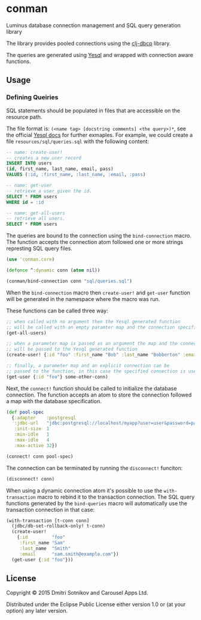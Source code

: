 # conman

Luminus database connection management and SQL query generation library

The library provides pooled connections using the [clj-dbcp](https://github.com/kumarshantanu/clj-dbcp) library.

The queries are generated using [Yesql](https://github.com/krisajenkins/yesql/tree/devel) and wrapped with
connection aware functions.

## Usage

### Defining Queiries

SQL statements should be populated in files that are accessible on the resource path.

The file format is: `(<name tag> [docstring comments]
<the query>)*`, see the official [Yesql docs](https://github.com/krisajenkins/yesql/tree/devel) for further
exmaples. For example, we could create a file `resources/sql/queries.sql` with
the following content:

``` sql
-- name: create-user!
-- creates a new user record
INSERT INTO users
(id, first_name, last_name, email, pass)
VALUES (:id, :first_name, :last_name, :email, :pass)

-- name: get-user
-- retrieve a user given the id.
SELECT * FROM users
WHERE id = :id

-- name: get-all-users
-- retrieve all users.
SELECT * FROM users
```

The queries are bound to the connection using the `bind-connection` macro. The function
accepts the connection atom followed one or more strings represting SQL query files.

```clojure
(use 'conman.core)

(defonce ^:dynamic conn (atom nil))

(conman/bind-connection conn "sql/queries.sql")
```

When the `bind-connection` macro then `create-user!` and `get-user` function will be
generated in the namespace where the macro was run.

These functions can be called three way:

```clojure
;; when called with no argument then the Yesql generated function
;; will be called with an empty paramter map and the connection specified in `conn`
(get-all-users)

;; when a parameter map is passed as an argument the map and the connection specified in `conn`
;; will be passed to the Yesql generated function
(create-user! {:id "foo" :first_name "Bob" :last_name "Bobberton" :email nil :pass nil})

;; finally, a parameter map and an explicit connection can be
;; passed to the function, in this case the specified connection is used
(get-user {:id "foo"} some-other-conn)

```

Next, the `connect!` function should be called to initialize the database connection.
The function accepts an atom to store the connection followed a map with the database
specification.

```clojure
(def pool-spec
  {:adapter    :postgresql
   :jdbc-url   "jdbc:postgresql://localhost/myapp?user=user&password=pass"
   :init-size  1
   :min-idle   1
   :max-idle   4
   :max-active 32})

(connect! conn pool-spec)
```

The connection can be terminated by running the `disconnect!` funciton:

```clojure
(disconnect! conn)
```

When using a dynamic connection atom it's possible to use the `with-transaction`
macro to rebind it to the transaction connection. The SQL query functions
generated by the `bind-queries` macro will automatically use the transaction
connection in that case:

```clojure
(with-transaction [t-conn conn]
  (jdbc/db-set-rollback-only! t-conn)
  (create-user!
    {:id         "foo"
     :first_name "Sam"
     :last_name  "Smith"
     :email      "sam.smith@example.com"})
  (get-user {:id "foo"}))
```

## License

Copyright © 2015 Dmitri Sotnikov and Carousel Apps Ltd.

Distributed under the Eclipse Public License either version 1.0 or (at
your option) any later version.
